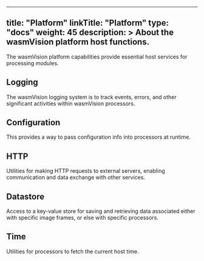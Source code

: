 
---
title: "Platform"
linkTitle: "Platform"
type: "docs"
weight: 45
description: >
  About the wasmVision platform host functions.
---

The wasmVision platform capabilities provide essential host services for processing modules.

## Logging

The wasmVision logging system is to track events, errors, and other significant activities within wasmVision processors.

## Configuration

This provides a way to pass configuration info into processors at runtime.

## HTTP

Utilities for making HTTP requests to external servers, enabling communication and data exchange with other services.

## Datastore

Access to a key-value store for saving and retrieving data associated either with specific image frames, or else with specific processors.

## Time

Utilities for processors to fetch the current host time.
